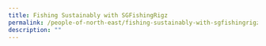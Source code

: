 ```yaml
---
title: Fishing Sustainably with SGFishingRigz
permalink: /people-of-north-east/fishing-sustainably-with-sgfishingrigz
description: ""
---
```

